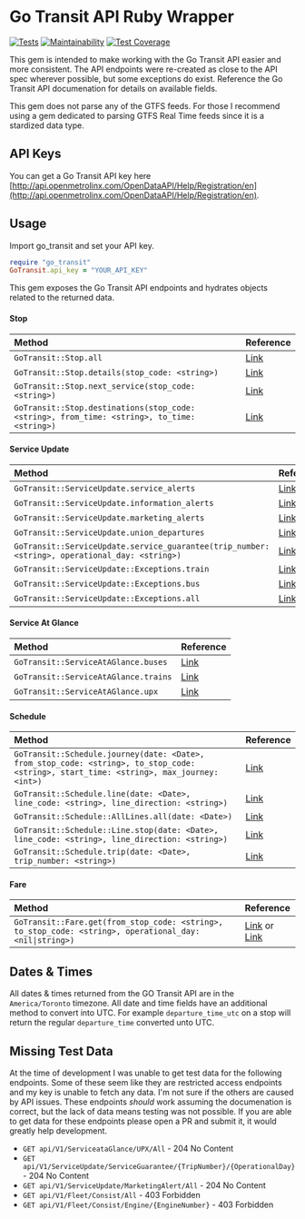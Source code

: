 # Go Transit API Ruby Wrapper
[![Tests](https://github.com/jmazur/go_transit_ruby/actions/workflows/tests.yml/badge.svg?label=test)](https://github.com/jmazur/go_transit_ruby/actions/workflows/tests.yml)
[![Maintainability](https://api.codeclimate.com/v1/badges/5a77a6755f589b011e99/maintainability)](https://codeclimate.com/github/jmazur/go_transit_ruby/maintainability)
[![Test Coverage](https://api.codeclimate.com/v1/badges/5a77a6755f589b011e99/test_coverage)](https://codeclimate.com/github/jmazur/go_transit_ruby/test_coverage)

This gem is intended to make working with the Go Transit API easier and more
consistent. The API endpoints were re-created as close to the API spec wherever
possible, but some exceptions do exist. Reference the Go Transit API
documenation for details on available fields.

This gem does not parse any of the GTFS feeds. For those I recommend using a
gem dedicated to parsing GTFS Real Time feeds since it is a stardized data type.

## API Keys
You can get a Go Transit API key here
[http://api.openmetrolinx.com/OpenDataAPI/Help/Registration/en](http://api.openmetrolinx.com/OpenDataAPI/Help/Registration/en).

## Usage
Import go_transit and set your API key.

```ruby
require "go_transit"
GoTransit.api_key = "YOUR_API_KEY"
```

This gem exposes the Go Transit API endpoints and hydrates objects related to the returned data.

#### Stop
| Method                                               | Reference                                                                                           |
| :--------------------------------------------------- | :-------------------------------------------------------------------------------------------------- |
| `GoTransit::Stop.all`                                | [Link](http://api.openmetrolinx.com/OpenDataAPI/Help/Api/en/GET-api-V1-Stop-All)                    |
| `GoTransit::Stop.details(stop_code: <string>)`       | [Link](http://api.openmetrolinx.com/OpenDataAPI/Help/Api/en/GET-api-V1-Stop-Details-StopCode)       |
| `GoTransit::Stop.next_service(stop_code: <string>)`  | [Link](http://api.openmetrolinx.com/OpenDataAPI/Help/Api/en/GET-api-V1-Stop-NextService-StopCode)   |
| `GoTransit::Stop.destinations(stop_code: <string>, from_time: <string>, to_time: <string>)` | [Link](http://api.openmetrolinx.com/OpenDataAPI/Help/Api/en/GET-api-V1-Stop-Destinations-StopCode-FromTime-ToTime) |

#### Service Update
| Method                                        | Reference                                                                                                  |
| :-------------------------------------------- | :--------------------------------------------------------------------------------------------------------- |
| `GoTransit::ServiceUpdate.service_alerts`     | [Link](http://api.openmetrolinx.com/OpenDataAPI/Help/Api/en/GET-api-V1-ServiceUpdate-ServiceAlert-All)     |
| `GoTransit::ServiceUpdate.information_alerts` | [Link](http://api.openmetrolinx.com/OpenDataAPI/Help/Api/en/GET-api-V1-ServiceUpdate-InformationAlert-All) |
| `GoTransit::ServiceUpdate.marketing_alerts`   | [Link](http://api.openmetrolinx.com/OpenDataAPI/Help/Api/en/GET-api-V1-ServiceUpdate-MarketingAlert-All)   |
| `GoTransit::ServiceUpdate.union_departures`   | [Link](http://api.openmetrolinx.com/OpenDataAPI/Help/Api/en/GET-api-V1-ServiceUpdate-UnionDepartures-All)  |
| `GoTransit::ServiceUpdate.service_guarantee(trip_number: <string>, operational_day: <string>)` | [Link](http://api.openmetrolinx.com/OpenDataAPI/Help/Api/en/GET-api-V1-ServiceUpdate-ServiceGuarantee-TripNumber-OperationalDay) |
| `GoTransit::ServiceUpdate::Exceptions.train`  | [Link](http://api.openmetrolinx.com/OpenDataAPI/Help/Api/en/GET-api-V1-ServiceUpdate-Exceptions-Train)     |
| `GoTransit::ServiceUpdate::Exceptions.bus`    | [Link](http://api.openmetrolinx.com/OpenDataAPI/Help/Api/en/GET-api-V1-ServiceUpdate-Exceptions-Bus)       |
| `GoTransit::ServiceUpdate::Exceptions.all`    | [Link](http://api.openmetrolinx.com/OpenDataAPI/Help/Api/en/GET-api-V1-ServiceUpdate-Exceptions-All)       |

#### Service At Glance
| Method                               | Reference                                                                                           |
| :----------------------------------- | :-------------------------------------------------------------------------------------------------- |
| `GoTransit::ServiceAtAGlance.buses`  | [Link](http://api.openmetrolinx.com/OpenDataAPI/Help/Api/en/GET-api-V1-ServiceataGlance-Buses-All)  |
| `GoTransit::ServiceAtAGlance.trains` | [Link](http://api.openmetrolinx.com/OpenDataAPI/Help/Api/en/GET-api-V1-ServiceataGlance-Trains-All) |
| `GoTransit::ServiceAtAGlance.upx`    | [Link](http://api.openmetrolinx.com/OpenDataAPI/Help/Api/en/GET-api-V1-ServiceataGlance-UPX-All)    |

#### Schedule
| Method                                                                                                                                  | Reference                     |
| :-------------------------------------------------------------------------------------------------------------------------------------- | :---------------------------- |
| `GoTransit::Schedule.journey(date: <Date>, from_stop_code: <string>, to_stop_code: <string>, start_time: <string>, max_journey: <int>)` | [Link](http://api.openmetrolinx.com/OpenDataAPI/Help/Api/en/GET-api-V1-Schedule-Journey-Date-FromStopCode-ToStopCode-StartTime-MaxJourney) |
| `GoTransit::Schedule.line(date: <Date>, line_code: <string>, line_direction: <string>)`                                                 | [Link](http://api.openmetrolinx.com/OpenDataAPI/Help/Api/en/GET-api-V1-Schedule-Line-Date-LineCode-LineDirection) |
| `GoTransit::Schedule::AllLines.all(date: <Date>)`                                                                                           | [Link](http://api.openmetrolinx.com/OpenDataAPI/Help/Api/en/GET-api-V1-Schedule-Line-All-Date) |
| `GoTransit::Schedule::Line.stop(date: <Date>, line_code: <string>, line_direction: <string>)`                                           | [Link](http://api.openmetrolinx.com/OpenDataAPI/Help/Api/en/GET-api-V1-Schedule-Line-Stop-Date-LineCode-LineDirection) |
| `GoTransit::Schedule.trip(date: <Date>, trip_number: <string>)`                                                                         | [Link](http://api.openmetrolinx.com/OpenDataAPI/Help/Api/en/GET-api-V1-Schedule-Trip-Date-TripNumber) |

#### Fare
| Method                                                                                                  | Reference                                                      |
| :------------------------------------------------------------------------------------------------------ | :------------------------------------------------------------- |
| `GoTransit::Fare.get(from_stop_code: <string>, to_stop_code: <string>, operational_day: <nil\|string>)` | [Link](http://api.openmetrolinx.com/OpenDataAPI/Help/Api/en/GET-api-V1-Fares-FromStopCode-ToStopCode) or [Link](http://api.openmetrolinx.com/OpenDataAPI/Help/Api/en/GET-api-V1-Fares-FromStopCode-ToStopCode-OperationalDay) |

## Dates & Times
All dates & times returned from the GO Transit API are in the `America/Toronto`
timezone. All date and time fields have an additional method to convert into
UTC. For example `departure_time_utc` on a stop will return the regular
`departure_time` converted unto UTC.

## Missing Test Data
At the time of development I was unable to get test data for the following endpoints. Some of these seem like they are restricted access endpoints and my key is unable to fetch any data. I'm not sure if the others are caused by API issues. These endpoints *should* work assuming the documenation is correct, but the lack of data means testing was not possible. If you are able to get data for these endpoints please open a PR and submit it, it would greatly help development.

* `GET api/V1/ServiceataGlance/UPX/All` - 204 No Content
* `GET api/V1/ServiceUpdate/ServiceGuarantee/{TripNumber}/{OperationalDay}` - 204 No Content
* `GET api/V1/ServiceUpdate/MarketingAlert/All` - 204 No Content
* `GET api/V1/Fleet/Consist/All` - 403 Forbidden
* `GET api/V1/Fleet/Consist/Engine/{EngineNumber}` - 403 Forbidden
